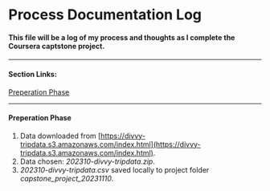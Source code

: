 # Process Documentation Log
#### This file will be a log of my process and thoughts as I complete the Coursera captstone project.
---
#### Section Links:
[Preperation Phase](process_documentation.md#preperation-phase)

---
#### Preperation Phase
1. Data downloaded from [https://divvy-tripdata.s3.amazonaws.com/index.html](https://divvy-tripdata.s3.amazonaws.com/index.html).
2. Data chosen: *202310-divvy-tripdata.zip*.
3. *202310-divvy-tripdata.csv* saved locally to project folder *capstone_project_20231110*.
